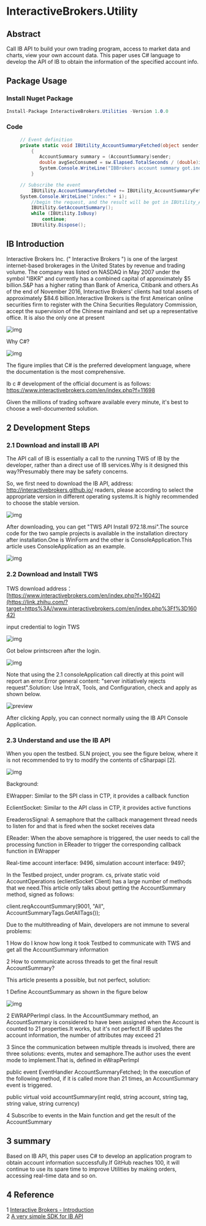 # InteractiveBrokers.Utility
## Abstract

Call IB API to build your own trading program, access to market data and charts, view your own account data. This paper uses C# language to develop the API of IB to obtain the information of the specified account info. 



## Package Usage

### Install Nuget Package

```c#
Install-Package InteractiveBrokers.Utilities -Version 1.0.0
```



### Code

```C#
	 // Event definition
	 private static void IBUtility_AccountSummaryFetched(object sender, EventArgs e)
         {
            AccountSummary summary = (AccountSummary)sender;
            double avgSecConsumed = sw.Elapsed.TotalSeconds / (double)i;
            System.Console.WriteLine("IBBrokers account summary got.index:" + i + "\r\n average second per time:" + avgSecConsumed);
         }

	 // Subscribe the event
         IBUtility.AccountSummaryFetched += IBUtility_AccountSummaryFetched;
	 System.Console.WriteLine("index:" + i);
         //begin the request, and the result will be got in IBUtility_AccountSummaryFetched
         IBUtility.GetAccountSummary();             
         while (IBUtility.IsBusy)
             continue;
         IBUtility.Dispose();
```



## IB Introduction

Interactive Brokers Inc. (" Interactive Brokers ") is one of the largest internet-based brokerages in the United States by revenue and trading volume. The company was listed on NASDAQ in May 2007 under the symbol "IBKR" and currently has a combined capital of approximately $5 billion.S&P has a higher rating than Bank of America, Citibank and others.As of the end of November 2016, Interactive Brokers' clients had total assets of approximately $84.6 billion.Interactive Brokers is the first American online securities firm to register with the China Securities Regulatory Commission, accept the supervision of the Chinese mainland and set up a representative office. It is also the only one at present

![img](https://github.com/memoryfraction/InteractiveBrokers.Utility/blob/master/images/IB%20Techs.png?raw=true)

Why C#?

![img](https://github.com/memoryfraction/InteractiveBrokers.Utility/blob/master/images/IB%20Languages.png?raw=true)



The figure implies that C# is the preferred development language, where the documentation is the most comprehensive.

Ib c # development of the official document is as follows: https://www.interactivebrokers.com/en/index.php?f=11698

Given the millions of trading software available every minute, it's best to choose a well-documented solution.



## 2 Development Steps

### 2.1 Download and install IB API

The API call of IB is essentially a call to the running TWS of IB by the developer, rather than a direct use of IB services.Why is it designed this way?Presumably there may be safety concerns.

So, we first need to download the IB API, address: http://interactivebrokers.github.io/ readers, please according to select the appropriate version in different operating systems.It is highly recommended to choose the stable version.

![img](https://github.com/memoryfraction/InteractiveBrokers.Utility/blob/master/images/IB%20API.png?raw=true)

After downloading, you can get "TWS API Install 972.18.msi".The source code for the two sample projects is available in the installation directory after installation.One is WinForm and the other is ConsoleApplication.This article uses ConsoleApplication as an example.

![img](https://github.com/memoryfraction/InteractiveBrokers.Utility/blob/master/images/IB%20Folders.jpg?raw=true)

### **2.2 Download and Install TWS**

TWS download address：[https://www.interactivebrokers.com/en/index.php?f=16042](https://link.zhihu.com/?target=https%3A//www.interactivebrokers.com/en/index.php%3Ff%3D16042)

input credential to login TWS

![img](https://github.com/memoryfraction/InteractiveBrokers.Utility/blob/master/images/TWS%20Login.png?raw=true)

Got below printscreen after the login.

![img](https://github.com/memoryfraction/InteractiveBrokers.Utility/blob/master/images/TWS%20UI.jpg?raw=true)

Note that using the 2.1 consoleApplication call directly at this point will report an error.Error general content: "server initiatively rejects request".Solution: Use IntraX, Tools, and Configuration, check and apply as shown below.

![preview](https://github.com/memoryfraction/InteractiveBrokers.Utility/blob/master/images/TWS%20Setting.jpg?raw=true)

After clicking Apply, you can connect normally using the IB API Console Application.

### 2.3 Understand and use the IB API

When you open the testbed. SLN project, you see the figure below, where it is not recommended to try to modify the contents of cSharpapi [2].

![img](https://github.com/memoryfraction/InteractiveBrokers.Utility/blob/master/images/IB%20Folders.jpg?raw=true)

Background:

EWrapper: Similar to the SPI class in CTP, it provides a callback function

EclientSocket: Similar to the API class in CTP, it provides active functions

EreaderosSignal: A semaphore that the callback management thread needs to listen for and that is fired when the socket receives data

EReader: When the above semaphore is triggered, the user needs to call the processing function in EReader to trigger the corresponding callback function in EWrapper

Real-time account interface: 9496, simulation account interface: 9497;

In the Testbed project, under program. cs, private static void AccountOperations (eclientSocket Client) has a large number of methods that we need.This article only talks about getting the AccountSummary method, signed as follows:

client.reqAccountSummary(9001, "All", AccountSummaryTags.GetAllTags());

Due to the multithreading of Main, developers are not immune to several problems:

1 How do I know how long it took Testbed to communicate with TWS and get all the AccountSummary information

2 How to communicate across threads to get the final result AccountSummary?

This article presents a possible, but not perfect, solution:

1 Define AccountSummary as shown in the figure below

![img](https://github.com/memoryfraction/InteractiveBrokers.Utility/blob/master/images/Result%20Class%20Design.png?raw=true)

2 EWRAPPerImpl class. In the AccountSummary method, an AccountSummary is considered to have been assigned when the Account is counted to 21 properties.It works, but it's not perfect.If IB updates the account information, the number of attributes may exceed 21

3 Since the communication between multiple threads is involved, there are three solutions: events, mutex and semaphore.The author uses the event mode to implement.That is, defined in eWrapPerImpl

public event EventHandler AccountSummaryFetched; In the execution of the following method, if it is called more than 21 times, an AccountSummary event is triggered.

public virtual void accountSummary(int reqId, string account, string tag, string value, string currency)

4 Subscribe to events in the Main function and get the result of the AccountSummary



## 3 summary

Based on IB API, this paper uses C# to develop an application program to obtain account information successfully.If GitHub reaches 100, it will continue to use its spare time to improve Utilities by making orders, accessing real-time data and so on.



## 4 Reference

1 [Interactive Brokers - Introduction](https://zhuanlan.zhihu.com/p/26287367)  
2 [A very simple SDK for IB API](https://zhuanlan.zhihu.com/p/22864483)

